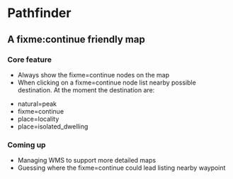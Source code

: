# Pathfinder
## A fixme:continue friendly map

### Core feature
* Always show the fixme=continue nodes on the map
* When clicking on a fixme=continue node list nearby possible destination. At the moment the destination are:
 - natural=peak
 - fixme=continue
 - place=locality
 - place=isolated_dwelling
### Coming up
* Managing WMS to support more detailed maps
* Guessing where the fixme=continue could lead listing nearby waypoint
